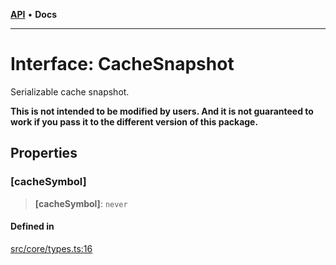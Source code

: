[**API**](../../API.md) • **Docs**

***

# Interface: CacheSnapshot

Serializable cache snapshot.

**This is not intended to be modified by users. And it is not guaranteed to work if you pass it to the different version of this package.**

## Properties

### \[cacheSymbol\]

> **\[cacheSymbol\]**: `never`

#### Defined in

[src/core/types.ts:16](https://github.com/inokawa/virtua/blob/14b234e8961e7ac5ef0ab5b2e4930d837883b8d5/src/core/types.ts#L16)
